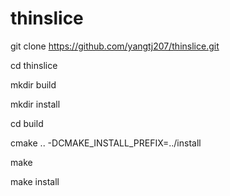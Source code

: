 # thinslice

git clone https://github.com/yangtj207/thinslice.git

cd thinslice

mkdir build

mkdir install

cd build

cmake .. -DCMAKE_INSTALL_PREFIX=../install

make

make install
